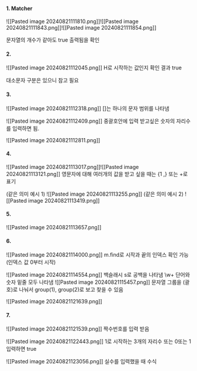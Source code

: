 
#### 1.  Matcher
![[Pasted image 20240821111810.png]]![[Pasted image 20240821111843.png]]![[Pasted image 20240821111854.png]]

문자열의 개수가 같아도 true 출력됨을 확인


#### 2.
![[Pasted image 20240821112045.png]]
H로 시작하는 값인지 확인 결과 true

대소문자 구분은 있으니 참고 필요

#### 3. 
![[Pasted image 20240821112318.png]]
[]는 하나의 문자 범위를 나타냄

![[Pasted image 20240821112409.png]]
중괄호안에 입력 받고싶은 숫자의 자리수를 입력하면 됨.

![[Pasted image 20240821112811.png]]

#### 4.
![[Pasted image 20240821113017.png]]![[Pasted image 20240821113121.png]]
영문자에 대해 여러개의 값을 받고 싶을 때는
{1 ,} 또는 +로 표기

(같은 의미 예시 1)
![[Pasted image 20240821113255.png]]
(같은 의미 예시 2)
![[Pasted image 20240821113419.png]]


#### 5. 
![[Pasted image 20240821113657.png]]

#### 6. 
![[Pasted image 20240821114000.png]]
m.find로 시작과 끝의 인덱스 확인 가능(인덱스 값 0부터 시작)

![[Pasted image 20240821114554.png]]
 백슬래시 s로 공백을 나타냄
 \\w+ 단어와 숫자 밑줄 모두 나타냄
![[Pasted image 20240821115457.png]]
문자열 그룹을 (괄호)로 나눠서 group(1), group(2)로 보고 찾을 수 있음

![[Pasted image 20240821121639.png]]

#### 7. 
![[Pasted image 20240821121539.png]]
짝수번호를 입력 받음

![[Pasted image 20240821122443.png]]
1로 시작하는 3개의 자리수  또는  0또는 1 입력하면 true


![[Pasted image 20240821123056.png]]
실수를 입력했을 때 수식



